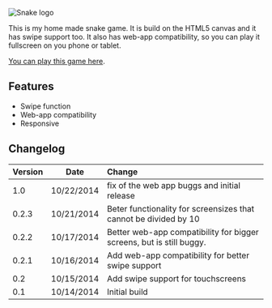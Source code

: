 ![Snake logo](http://www.philipdb.nl/snake/snakeLogo.png "snake logo")

This is my home made snake game. It is build on the HTML5 canvas and it has swipe support too.
It also has web-app compatibility, so you can play it fullscreen on you phone or tablet.

[You can play this game here](http://www.philipdb.nl/snake/).

Features
--------
* Swipe function
* Web-app compatibility
* Responsive

Changelog
---------
Version	|Date			|Change
:-------|:-------------:|:-----
1.0 	|10/22/2014		|fix of the web app buggs and initial release
0.2.3 	|10/21/2014		|Beter functionality for screensizes that cannot be divided by 10
0.2.2	|10/17/2014    	|Better web-app compatibility for bigger screens, but is still buggy.
0.2.1	|10/16/2014    	|Add web-app compatibility for better swipe support
0.2 	|10/15/2014    	|Add swipe support for touchscreens
0.1		|10/14/2014    	|Initial build